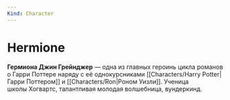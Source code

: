 ```yaml
---
Kind: Character
---
```

# Hermione
**Гермиона Джин Грейнджер** — одна из главных героинь цикла романов о Гарри Поттере наряду с её однокурсниками [[Characters/Harry Potter|Гарри Поттером]] и [[Characters/Ron|Роном Уизли]]. Ученица школы Хогвартс, талантливая молодая волшебница, вундеркинд.